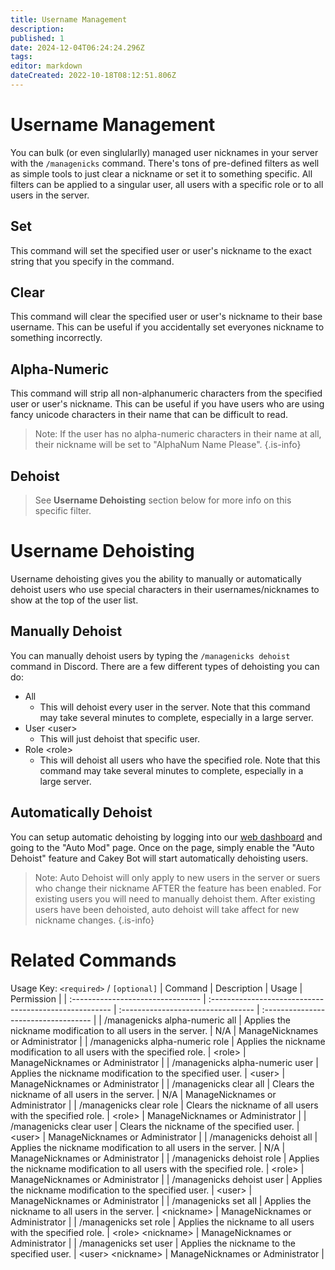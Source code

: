 ```yaml
---
title: Username Management
description: 
published: 1
date: 2024-12-04T06:24:24.296Z
tags: 
editor: markdown
dateCreated: 2022-10-18T08:12:51.806Z
---
```


# Username Management
You can bulk (or even singlularlly) managed user nicknames in your server with the `/managenicks` command. There's tons of pre-defined filters as well as simple tools to just clear a nickname or set it to something specific. All filters can be applied to a singular user, all users with a specific role or to all users in the server.

## Set
This command will set the specified user or user's nickname to the exact string that you specify in the command.

## Clear
This command will clear the specified user or user's nickname to their base username. This can be useful if you accidentally set everyones nickname to something incorrectly.

## Alpha-Numeric
This command will strip all non-alphanumeric characters from the specified user or user's nickname. This can be useful if you have users who are using fancy unicode characters in their name that can be difficult to read. 
> Note: If the user has no alpha-numeric characters in their name at all, their nickname will be set to "AlphaNum Name Please".
{.is-info}

## Dehoist
> See **Username Dehoisting** section below for more info on this specific filter.

# Username Dehoisting

Username dehoisting gives you the ability to manually or automatically dehoist users who use special characters in their usernames/nicknames to show at the top of the user list.

## Manually Dehoist

You can manually dehoist users by typing the `/managenicks dehoist` command in Discord. There are a few different types of dehoisting you can do:

* All
  * This will dehoist every user in the server. Note that this command may take several minutes to complete, especially in a large server.
* User \<user>
  * This will just dehoist that specific user.
* Role \<role>
  * This will dehoist all users who have the specified role. Note that this command may take several minutes to complete, especially in a large server.

## Automatically Dehoist

You can setup automatic dehoisting by logging into our [web dashboard](https://cakey.bot/dashboard/public) and going to the "Auto Mod" page. Once on the page, simply enable the "Auto Dehoist" feature and Cakey Bot will start automatically dehoisting users.

> Note: Auto Dehoist will only apply to new users in the server or suers who change their nickname AFTER the feature has been enabled. For existing users you will need to manually dehoist them. After existing users have been dehoisted, auto dehoist will take affect for new nickname changes.
{.is-info}

# Related Commands
Usage Key: `<required>` / `[optional]`
| Command                           | Description                                             | Usage                              | Permission                           |
| :-------------------------------- | :----------------------------------------------------- | :--------------------------------- | :----------------------------------- |
| /managenicks alpha-numeric all    | Applies the nickname modification to all users in the server. | N/A                                | ManageNicknames or Administrator     |
| /managenicks alpha-numeric role   | Applies the nickname modification to all users with the specified role. | \<role>                             | ManageNicknames or Administrator     |
| /managenicks alpha-numeric user   | Applies the nickname modification to the specified user. | \<user>                             | ManageNicknames or Administrator     |
| /managenicks clear all            | Clears the nickname of all users in the server.        | N/A                                | ManageNicknames or Administrator     |
| /managenicks clear role           | Clears the nickname of all users with the specified role. | \<role>                             | ManageNicknames or Administrator     |
| /managenicks clear user           | Clears the nickname of the specified user.             | \<user>                             | ManageNicknames or Administrator     |
| /managenicks dehoist all          | Applies the nickname modification to all users in the server. | N/A                                | ManageNicknames or Administrator     |
| /managenicks dehoist role         | Applies the nickname modification to all users with the specified role. | \<role>                             | ManageNicknames or Administrator     |
| /managenicks dehoist user         | Applies the nickname modification to the specified user. | \<user>                             | ManageNicknames or Administrator     |
| /managenicks set all              | Applies the nickname to all users in the server.       | \<nickname>                         | ManageNicknames or Administrator     |
| /managenicks set role             | Applies the nickname to all users with the specified role. | \<role> \<nickname>                  | ManageNicknames or Administrator     |
| /managenicks set user             | Applies the nickname to the specified user.            | \<user> \<nickname>                  | ManageNicknames or Administrator     |
